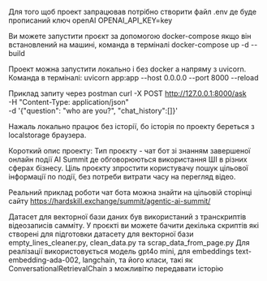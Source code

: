 Для того щоб проект запрацював потрібно створити файл .env  де буде прописаний ключ openAI
OPENAI_API_KEY=key


Ви можете запустити проєкт за допомогою docker-compose якщо він встановлений на машині, команда в терміналі
docker-compose up -d --build

Проект можна запустити локально і без docker а напряму з uvicorn. Команда в терміналі:
uvicorn app:app --host 0.0.0.0 --port 8000 --reload

Приклад запиту через postman
curl -X POST http://127.0.0.1:8000/ask \
  -H "Content-Type: application/json" \
  -d '{"question": "who are you?", "chat_history":[]}'

  Нажаль локально працює без історії, бо історія по проекту береться з localstorage браузера.


Короткий опис проекту:
Тип проєкту - чат бот зі знанням завершеної онлайн події AI Summit де обговорюються використання ШІ в різних сферах бізнесу.
Ціль проєкту зпростити користувачу пошук цільової інформації по події, без потреби витрати часу на перегляд відео.

Реальний приклад роботи чат бота можна знайти на цільовій сторінці сайту https://hardskill.exchange/summit/agentic-ai-summit/

Датасет для векторної бази даних був використаний з транскриптів відеозаписів самміту. 
У проєкті ви можете бачити декілька скриптів які створені для підготовки датасету для векторної бази empty_lines_cleaner.py, clean_data.py та scrap_data_from_page.py
Для реалізації використовується модель gpt4o mini, для embeddings text-embedding-ada-002, langchain, та його класи, такі як ConversationalRetrievalChain з можливітю передавати історію